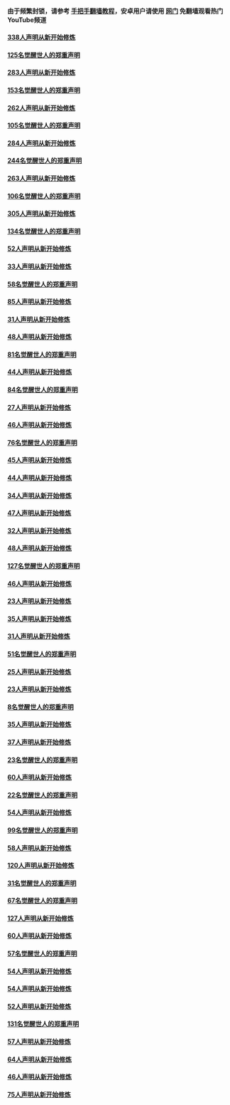 #### 由于频繁封锁，请参考 [手把手翻墙教程](https://github.com/gfw-breaker/guides/wiki/)，安卓用户请使用 [网门](https://github.com/gfw-breaker/nogfw/blob/master/dl.md?t=04241101) 免翻墙观看热门YouTube频道 

#### [338人声明从新开始修炼](../pages/91/423540.md?t=04241101) 

#### [125名觉醒世人的郑重声明](../pages/91/423539.md?t=04241101) 

#### [283人声明从新开始修炼](../pages/91/423296.md?t=04241101) 

#### [153名觉醒世人的郑重声明](../pages/91/423295.md?t=04241101) 

#### [262人声明从新开始修炼](../pages/91/423004.md?t=04241101) 

#### [105名觉醒世人的郑重声明](../pages/91/423003.md?t=04241101) 

#### [284人声明从新开始修炼](../pages/91/422707.md?t=04241101) 

#### [244名觉醒世人的郑重声明](../pages/91/422706.md?t=04241101) 

#### [263人声明从新开始修炼](../pages/91/422553.md?t=04241101) 

#### [106名觉醒世人的郑重声明](../pages/91/422552.md?t=04241101) 

#### [305人声明从新开始修炼](../pages/91/422153.md?t=04241101) 

#### [134名觉醒世人的郑重声明](../pages/91/422152.md?t=04241101) 

#### [52人声明从新开始修炼](../pages/91/421846.md?t=04241101) 

#### [33人声明从新开始修炼](../pages/91/421804.md?t=04241101) 

#### [58名觉醒世人的郑重声明](../pages/91/421845.md?t=04241101) 

#### [85人声明从新开始修炼](../pages/91/421769.md?t=04241101) 

#### [31人声明从新开始修炼](../pages/91/421763.md?t=04241101) 

#### [48人声明从新开始修炼](../pages/91/421605.md?t=04241101) 

#### [81名觉醒世人的郑重声明](../pages/91/421656.md?t=04241101) 

#### [44人声明从新开始修炼](../pages/91/421544.md?t=04241101) 

#### [84名觉醒世人的郑重声明](../pages/91/421543.md?t=04241101) 

#### [27人声明从新开始修炼](../pages/91/421465.md?t=04241101) 

#### [46人声明从新开始修炼](../pages/91/421454.md?t=04241101) 

#### [76名觉醒世人的郑重声明](../pages/91/421453.md?t=04241101) 

#### [45人声明从新开始修炼](../pages/91/421452.md?t=04241101) 

#### [44人声明从新开始修炼](../pages/91/421422.md?t=04241101) 

#### [34人声明从新开始修炼](../pages/91/421322.md?t=04241101) 

#### [47人声明从新开始修炼](../pages/91/421264.md?t=04241101) 

#### [32人声明从新开始修炼](../pages/91/421225.md?t=04241101) 

#### [48人声明从新开始修炼](../pages/91/421202.md?t=04241101) 

#### [127名觉醒世人的郑重声明](../pages/91/421224.md?t=04241101) 

#### [46人声明从新开始修炼](../pages/91/421203.md?t=04241101) 

#### [23人声明从新开始修炼](../pages/91/421138.md?t=04241101) 

#### [35人声明从新开始修炼](../pages/91/421122.md?t=04241101) 

#### [31人声明从新开始修炼](../pages/91/421081.md?t=04241101) 

#### [51名觉醒世人的郑重声明](../pages/91/421080.md?t=04241101) 

#### [25人声明从新开始修炼](../pages/91/421020.md?t=04241101) 

#### [23人声明从新开始修炼](../pages/91/420884.md?t=04241101) 

#### [8名觉醒世人的郑重声明](../pages/91/420883.md?t=04241101) 

#### [35人声明从新开始修炼](../pages/91/420809.md?t=04241101) 

#### [37人声明从新开始修炼](../pages/91/420766.md?t=04241101) 

#### [23名觉醒世人的郑重声明](../pages/91/420765.md?t=04241101) 

#### [60人声明从新开始修炼](../pages/91/420727.md?t=04241101) 

#### [22名觉醒世人的郑重声明](../pages/91/420726.md?t=04241101) 

#### [54人声明从新开始修炼](../pages/91/420529.md?t=04241101) 

#### [99名觉醒世人的郑重声明](../pages/91/420528.md?t=04241101) 

#### [58人声明从新开始修炼](../pages/91/420198.md?t=04241101) 

#### [120人声明从新开始修炼](../pages/91/420141.md?t=04241101) 

#### [31名觉醒世人的郑重声明](../pages/91/420197.md?t=04241101) 

#### [67名觉醒世人的郑重声明](../pages/91/420140.md?t=04241101) 

#### [127人声明从新开始修炼](../pages/91/420082.md?t=04241101) 

#### [60人声明从新开始修炼](../pages/91/420081.md?t=04241101) 

#### [57名觉醒世人的郑重声明](../pages/91/420080.md?t=04241101) 

#### [54人声明从新开始修炼](../pages/91/419533.md?t=04241101) 

#### [54人声明从新开始修炼](../pages/91/419532.md?t=04241101) 

#### [52人声明从新开始修炼](../pages/91/419531.md?t=04241101) 

#### [131名觉醒世人的郑重声明](../pages/91/419530.md?t=04241101) 

#### [57人声明从新开始修炼](../pages/91/419430.md?t=04241101) 

#### [64人声明从新开始修炼](../pages/91/419429.md?t=04241101) 

#### [46人声明从新开始修炼](../pages/91/419428.md?t=04241101) 

#### [75人声明从新开始修炼](../pages/91/419427.md?t=04241101) 

